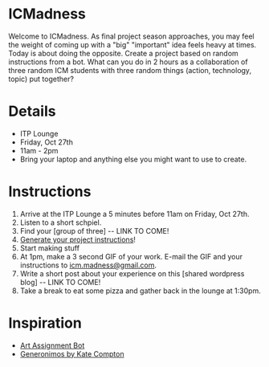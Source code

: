# ICMadness

Welcome to ICMadness. As final project season approaches, you may feel the weight of coming up with a "big" "important" idea feels heavy at times. Today is about doing the opposite. Create a project based on random instructions from a bot. What can you do in 2 hours as a collaboration of three random ICM students with three random things (action, technology, topic) put together?

# Details
* ITP Lounge
* Friday, Oct 27th
* 11am - 2pm
* Bring your laptop and anything else you might want to use to create.

# Instructions
1. Arrive at the ITP Lounge a 5 minutes before 11am on Friday, Oct 27th.
2. Listen to a short schpiel.
3. Find your [group of three] -- LINK TO COME!
4. [Generate your project instructions](https://itpnyu.github.io/ICMadness/)!
5. Start making stuff
6. At 1pm, make a 3 second GIF of your work. E-mail the GIF and your instructions to icm.madness@gmail.com.
7. Write a short post about your experience on this [shared wordpress blog] -- LINK TO COME!
7. Take a break to eat some pizza and gather back in the lounge at 1:30pm.

# Inspiration
* [Art Assignment Bot](https://twitter.com/artassignbot)
* [Generonimos by Kate Compton](http://www.galaxykate.com/generominos/)
